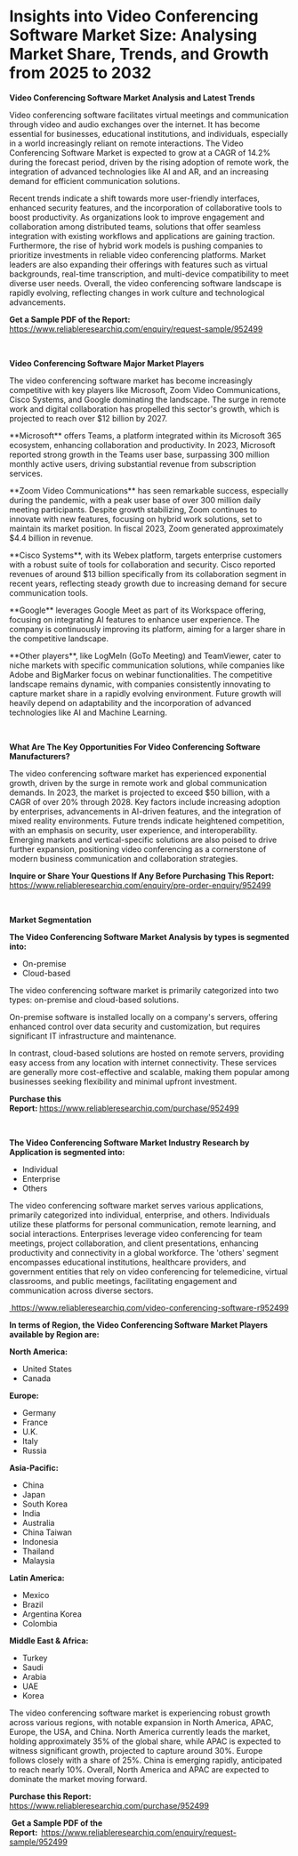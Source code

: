 <p><h1>Insights into Video Conferencing Software Market Size: Analysing Market Share, Trends, and Growth from 2025 to 2032</h1></p><p><strong>Video Conferencing Software Market Analysis and Latest Trends</strong></p>
<p><p>Video conferencing software facilitates virtual meetings and communication through video and audio exchanges over the internet. It has become essential for businesses, educational institutions, and individuals, especially in a world increasingly reliant on remote interactions. The Video Conferencing Software Market is expected to grow at a CAGR of 14.2% during the forecast period, driven by the rising adoption of remote work, the integration of advanced technologies like AI and AR, and an increasing demand for efficient communication solutions.</p><p>Recent trends indicate a shift towards more user-friendly interfaces, enhanced security features, and the incorporation of collaborative tools to boost productivity. As organizations look to improve engagement and collaboration among distributed teams, solutions that offer seamless integration with existing workflows and applications are gaining traction. Furthermore, the rise of hybrid work models is pushing companies to prioritize investments in reliable video conferencing platforms. Market leaders are also expanding their offerings with features such as virtual backgrounds, real-time transcription, and multi-device compatibility to meet diverse user needs. Overall, the video conferencing software landscape is rapidly evolving, reflecting changes in work culture and technological advancements.</p></p>
<p><strong>Get a Sample PDF of the Report:&nbsp;</strong> <a href="https://www.reliableresearchiq.com/enquiry/request-sample/952499?utm_campaign=2948&utm_medium=2&utm_source=Github&utm_content=ia&utm_term=17042025&utm_id=video-conferencing-software">https://www.reliableresearchiq.com/enquiry/request-sample/952499</a></p>
<p>&nbsp;</p>
<p><strong>Video Conferencing Software Major Market Players</strong></p>
<p><p>The video conferencing software market has become increasingly competitive with key players like Microsoft, Zoom Video Communications, Cisco Systems, and Google dominating the landscape. The surge in remote work and digital collaboration has propelled this sector's growth, which is projected to reach over $12 billion by 2027.</p><p>**Microsoft** offers Teams, a platform integrated within its Microsoft 365 ecosystem, enhancing collaboration and productivity. In 2023, Microsoft reported strong growth in the Teams user base, surpassing 300 million monthly active users, driving substantial revenue from subscription services.</p><p>**Zoom Video Communications** has seen remarkable success, especially during the pandemic, with a peak user base of over 300 million daily meeting participants. Despite growth stabilizing, Zoom continues to innovate with new features, focusing on hybrid work solutions, set to maintain its market position. In fiscal 2023, Zoom generated approximately $4.4 billion in revenue.</p><p>**Cisco Systems**, with its Webex platform, targets enterprise customers with a robust suite of tools for collaboration and security. Cisco reported revenues of around $13 billion specifically from its collaboration segment in recent years, reflecting steady growth due to increasing demand for secure communication tools.</p><p>**Google** leverages Google Meet as part of its Workspace offering, focusing on integrating AI features to enhance user experience. The company is continuously improving its platform, aiming for a larger share in the competitive landscape.</p><p>**Other players**, like LogMeIn (GoTo Meeting) and TeamViewer, cater to niche markets with specific communication solutions, while companies like Adobe and BigMarker focus on webinar functionalities. The competitive landscape remains dynamic, with companies consistently innovating to capture market share in a rapidly evolving environment. Future growth will heavily depend on adaptability and the incorporation of advanced technologies like AI and Machine Learning.</p></p>
<p>&nbsp;</p>
<p><strong>What Are The Key Opportunities For Video Conferencing Software Manufacturers?</strong></p>
<p><p>The video conferencing software market has experienced exponential growth, driven by the surge in remote work and global communication demands. In 2023, the market is projected to exceed $50 billion, with a CAGR of over 20% through 2028. Key factors include increasing adoption by enterprises, advancements in AI-driven features, and the integration of mixed reality environments. Future trends indicate heightened competition, with an emphasis on security, user experience, and interoperability. Emerging markets and vertical-specific solutions are also poised to drive further expansion, positioning video conferencing as a cornerstone of modern business communication and collaboration strategies.</p></p>
<p><strong>Inquire or Share Your Questions If Any Before Purchasing This Report:</strong> <a href="https://www.reliableresearchiq.com/enquiry/pre-order-enquiry/952499?utm_campaign=2948&utm_medium=2&utm_source=Github&utm_content=ia&utm_term=17042025&utm_id=video-conferencing-software">https://www.reliableresearchiq.com/enquiry/pre-order-enquiry/952499</a></p>
<p>&nbsp;</p>
<p><strong>Market Segmentation</strong></p>
<p><strong>The Video Conferencing Software Market Analysis by types is segmented into:</strong></p>
<p><ul><li>On-premise</li><li>Cloud-based</li></ul></p>
<p><p>The video conferencing software market is primarily categorized into two types: on-premise and cloud-based solutions. </p><p>On-premise software is installed locally on a company's servers, offering enhanced control over data security and customization, but requires significant IT infrastructure and maintenance. </p><p>In contrast, cloud-based solutions are hosted on remote servers, providing easy access from any location with internet connectivity. These services are generally more cost-effective and scalable, making them popular among businesses seeking flexibility and minimal upfront investment.</p></p>
<p><strong>Purchase this Report:&nbsp;</strong><a href="https://www.reliableresearchiq.com/purchase/952499?utm_campaign=2948&utm_medium=2&utm_source=Github&utm_content=ia&utm_term=17042025&utm_id=video-conferencing-software">https://www.reliableresearchiq.com/purchase/952499</a></p>
<p>&nbsp;</p>
<p><strong>The Video Conferencing Software Market Industry Research by Application is segmented into:</strong></p>
<p><ul><li>Individual</li><li>Enterprise</li><li>Others</li></ul></p>
<p><p>The video conferencing software market serves various applications, primarily categorized into individual, enterprise, and others. Individuals utilize these platforms for personal communication, remote learning, and social interactions. Enterprises leverage video conferencing for team meetings, project collaboration, and client presentations, enhancing productivity and connectivity in a global workforce. The 'others' segment encompasses educational institutions, healthcare providers, and government entities that rely on video conferencing for telemedicine, virtual classrooms, and public meetings, facilitating engagement and communication across diverse sectors.</p></p>
<p><a href="https://www.reliableresearchiq.com/video-conferencing-software-r952499?utm_campaign=2948&utm_medium=2&utm_source=Github&utm_content=ia&utm_term=17042025&utm_id=video-conferencing-software">&nbsp;https://www.reliableresearchiq.com/video-conferencing-software-r952499</a></p>
<p><strong>In terms of Region, the Video Conferencing Software Market Players available by Region are:</strong></p>
<p>
    <p> <strong> North America: </strong>
        <ul>
            <li>United States</li>
            <li>Canada</li>
        </ul>
        </p> 
    <p> <strong> Europe: </strong>
        <ul>
            <li>Germany</li>
            <li>France</li>
            <li>U.K.</li>
            <li>Italy</li>
            <li>Russia</li>
        </ul>
        </p> 
    <p> <strong> Asia-Pacific: </strong>
        <ul>
            <li>China</li>
            <li>Japan</li>
            <li>South Korea</li>
            <li>India</li>
            <li>Australia</li>
            <li>China Taiwan</li>
            <li>Indonesia</li>
            <li>Thailand</li>
            <li>Malaysia</li>
        </ul>
        </p> 
    <p> <strong> Latin America: </strong>
        <ul>
            <li>Mexico</li>
            <li>Brazil</li>
            <li>Argentina Korea</li>
            <li>Colombia</li>
        </ul>
        </p> 
    <p> <strong> Middle East & Africa: </strong>
        <ul>
            <li>Turkey</li>
            <li>Saudi</li>
            <li>Arabia</li>
            <li>UAE</li>
            <li>Korea</li>
        </ul>
    </p>
    </p>
<p><p>The video conferencing software market is experiencing robust growth across various regions, with notable expansion in North America, APAC, Europe, the USA, and China. North America currently leads the market, holding approximately 35% of the global share, while APAC is expected to witness significant growth, projected to capture around 30%. Europe follows closely with a share of 25%. China is emerging rapidly, anticipated to reach nearly 10%. Overall, North America and APAC are expected to dominate the market moving forward.</p></p>
<p><strong>Purchase this Report: </strong><a href="https://www.reliableresearchiq.com/purchase/952499?utm_campaign=2948&utm_medium=2&utm_source=Github&utm_content=ia&utm_term=17042025&utm_id=video-conferencing-software">https://www.reliableresearchiq.com/purchase/952499</a></p>
<p>&nbsp;<strong>Get a Sample PDF of the Report:&nbsp;&nbsp;</strong><a href="https://www.reliableresearchiq.com/enquiry/request-sample/952499?utm_campaign=2948&utm_medium=2&utm_source=Github&utm_content=ia&utm_term=17042025&utm_id=video-conferencing-software">https://www.reliableresearchiq.com/enquiry/request-sample/952499</a></p>
<p><strong></strong></p>
<p><p></p><p></p><p></p></p>